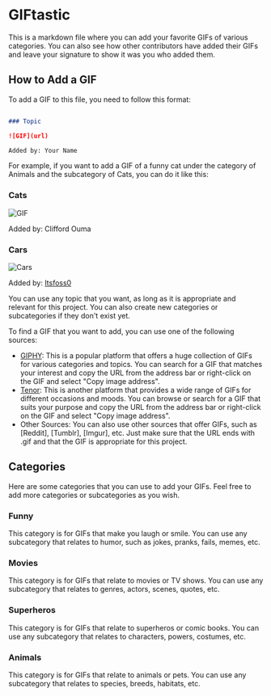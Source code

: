 # GIFtastic

This is a markdown file where you can add your favorite GIFs of various categories. You can also see how other contributors have added their GIFs and leave your signature to show it was you who added them.

## How to Add a GIF

To add a GIF to this file, you need to follow this format:

```markdown

### Topic

![GIF](url)

Added by: Your Name

```

For example, if you want to add a GIF of a funny cat under the category of Animals and the subcategory of Cats, you can do it like this:

### Cats

![GIF](https://media.giphy.com/media/ND6xkVPaj8tHO/giphy.gif)

Added by: Clifford Ouma

### Cars
![Cars](https://media4.giphy.com/media/0HR6cjY8Q1XQlmjVVa/giphy.gif)

Added by: [Itsfoss0](https://github.com/Itsfoss0)

You can use any topic that you want, as long as it is appropriate and relevant for this project. You can also create new categories or subcategories if they don't exist yet.

To find a GIF that you want to add, you can use one of the following sources:

- [GIPHY](https://giphy.com/): This is a popular platform that offers a huge collection of GIFs for various categories and topics. You can search for a GIF that matches your interest and copy the URL from the address bar or right-click on the GIF and select "Copy image address".
- [Tenor](https://tenor.com/search/tenor-gifs): This is another platform that provides a wide range of GIFs for different occasions and moods. You can browse or search for a GIF that suits your purpose and copy the URL from the address bar or right-click on the GIF and select "Copy image address".
- Other Sources: You can also use other sources that offer GIFs, such as [Reddit], [Tumblr], [Imgur], etc. Just make sure that the URL ends with .gif and that the GIF is appropriate for this project.

## Categories

Here are some categories that you can use to add your GIFs. Feel free to add more categories or subcategories as you wish.

### Funny

This category is for GIFs that make you laugh or smile. You can use any subcategory that relates to humor, such as jokes, pranks, fails, memes, etc.

### Movies

This category is for GIFs that relate to movies or TV shows. You can use any subcategory that relates to genres, actors, scenes, quotes, etc.

### Superheros

This category is for GIFs that relate to superheros or comic books. You can use any subcategory that relates to characters, powers, costumes, etc.

### Animals

This category is for GIFs that relate to animals or pets. You can use any subcategory that relates to species, breeds, habitats, etc.
